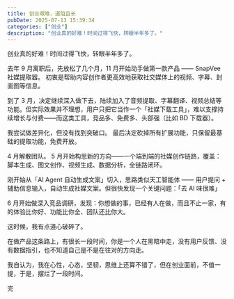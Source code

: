 ```yaml
---
title: 创业艰难，道阻且长
pubDate: 2025-07-13 15:39:34
categories: ["创业"]
description: "创业真的好难！时间过得飞快，转眼半年多了。"
---
```


创业真的好难！时间过得飞快，转眼半年多了。

去年 9 月离职后，先放松了几个月，11 月开始动手做第一款产品 —— SnapVee 社媒提取器。
初衷是帮助内容创作者更高效地获取社交媒体上的视频、字幕、封面图等信息。

到了 3 月，决定继续深入做下去，陆续加入了音频提取、字幕翻译、视频总结等功能。但实际效果并不理想，用户只把它当作一个「社媒下载工具」，难以支撑持续增长与付费——而这类工具，竞品多、免费多、头部强（比如 BD 下载器）。

我尝试做差异化，但没有找到突破口。
最后决定砍掉所有扩展功能，只保留最基础的提取功能，免费开放。

4 月解散团队。
5 月开始构思新的方向——一个端到端的社媒创作链路，覆盖：脚本生成、图文创作、视频生成、数据分析，全链路闭环。

刚开始从「AI Agent 自动生成文案」切入，思路类似天工智能体 —— 用户提问 + 辅助信息输入，自动生成社媒文案。但很快发现一个关键问题：「去 AI 味很难」

6 月开始做深入竞品调研，发现：你想做的事，已经有人在做，而且不止一家，有的体验比你好、功能比你全、团队还比你大。

这时候，我有点道心破碎了。

在做产品这条路上，有很长一段时间，你是一个人在黑暗中走，没有用户反馈、没有数据指引，也不知道自己是不是在往对的方向走。

我自认为，我在心性，心态，坚韧，思维上还算不错了，但在创业面前，不值一提，于是，摆烂了一段时间。

完
